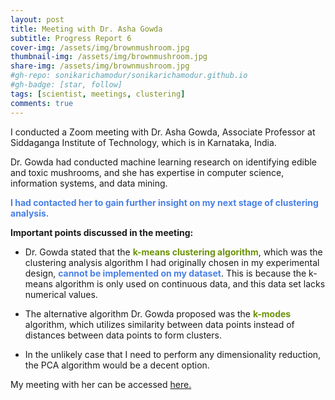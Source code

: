 ```yaml
---
layout: post
title: Meeting with Dr. Asha Gowda
subtitle: Progress Report 6
cover-img: /assets/img/brownmushroom.jpg
thumbnail-img: /assets/img/brownmushroom.jpg
share-img: /assets/img/brownmushroom.jpg
#gh-repo: sonikarichamodur/sonikarichamodur.github.io
#gh-badge: [star, follow]
tags: [scientist, meetings, clustering]
comments: true
---
```

I conducted a Zoom meeting with Dr. Asha Gowda, Associate Professor at Siddaganga Institute of Technology, which is in Karnataka, India.

Dr. Gowda had conducted machine learning research on identifying edible and toxic mushrooms, and she has expertise in computer science, information systems, and data mining. 

<font color="#4980e6"><b>I had contacted her to gain further insight on my next stage of clustering analysis.</b></font>

<b>Important points discussed in the meeting: </b>

- Dr. Gowda stated that the <font color="#6b9207"><b>k-means clustering algorithm</b></font>, which was the clustering analysis algorithm I had originally chosen in my experimental design, <font color="#4980e6"><b>cannot be implemented on my dataset</b></font>. This is because the k-means algorithm is only used on continuous data, and this data set lacks numerical values. 

- The alternative algorithm Dr. Gowda proposed was the <font color="#6b9207"><b>k-modes</b></font> algorithm, which utilizes similarity between data points instead of distances between data points to form clusters.

- In the unlikely case that I need to perform any dimensionality reduction, the PCA algorithm would be a decent option.  

My meeting with her can be accessed <a href="https://drive.google.com/file/d/1cMUr3qmI7xGZtdewjri9tcn3SE_phNR/view?usp=sharing">here.</a> 


